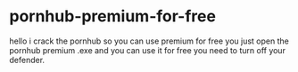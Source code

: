 # pornhub-premium-for-free
hello i crack the pornhub so you can use premium for free you just open the pornhub premium .exe and you can use it for free
you need to turn off your defender.
